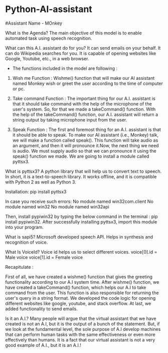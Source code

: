 # Python-AI-assistant
#Assistant Name - MOnkey

What is the Agenda?
The main objective of this model is to enable automated task using speech recognition.

What can this A.I. assistant do for you?
It can send emails on your behalf.
It can do Wikipedia searches for you.
It is capable of opening websites like Google, Youtube, etc., in a web browser.

- The functions included in the model are following :

1.  Wish me Function :  Wishme() function that will make our AI assistant named Monkey wish or greet the user according to the time of computer or pc.

2.  Take command Function  : The important thing for our A.I. assistant is that it should take command with the help of the microphone of the user's system. So, for that we made a takeCommand() function.  With the help of the takeCommand() function, our A.I. assistant will return a string output by taking microphone input from the user.

3.  Speak Function : The first and foremost thing for an A.I. assistant is that it should be able to speak. To make our AI assistant (i.e., Monkey) talk, we will make a function called speak(). This function will take audio as an argument, and then it will pronounce it.Now, the next thing we need is audio. We must supply audio so that we can pronounce it using the speak() function we made. We are going to install a module called pyttsx3.

What is pyttsx3?
A python library that will help us to convert text to speech. In short, it is a text-to-speech library.
It works offline, and it is compatible with Python 2 as well as Python 3.

Installation:
pip install pyttsx3

In case you receive such errors: 
No module named win32com.client
No module named win32
No module named win32api

Then, install pypiwin32 by typing the below command in the terminal :
pip install pypiwin32.
After successfully installing pyttsx3, import this module into your program.

What is sapi5?
Microsoft developed speech API.
Helps in synthesis and recognition of voice.

What Is VoiceId?
Voice id helps us to select different voices.
voice[0].id = Male voice 
voice[1].id = Female voice

Recapitulate : 

First of all, we have created a wishme() function that gives the greeting functionality according to our A.I system time.
After wishme() function, we have created a takeCommand() function, which helps our A.I to take command from the user. This function is also responsible for returning the user's query in a string format.
We developed the code logic for opening different websites like google, youtube, and stack overflow.
At last, we added functionality to send emails.

Is it an A.I.?
Many people will argue that the virtual assistant that we have created is not an A.I, but it is the output of a bunch of the statement. But, if we look at the fundamental level, the sole purpose of A.I develop machines that can perform human tasks with the same effectiveness or even more effectively than humans.
It is a fact that our virtual assistant is not a very good example of A.I., but it is an A.I.!
